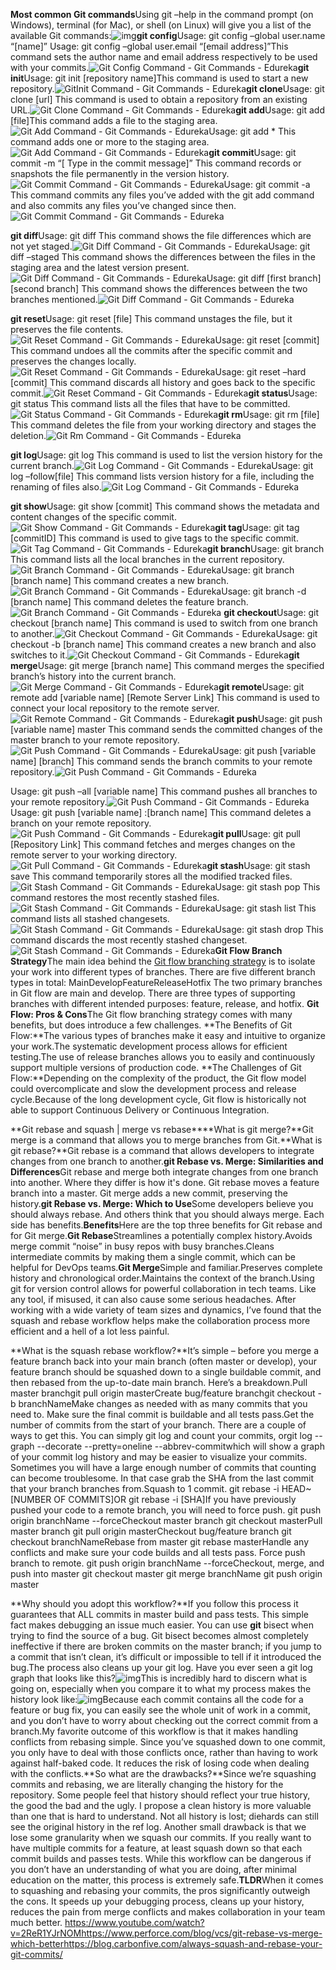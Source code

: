**Most common Git commands**Using git –help in the command prompt (on Windows), terminal (for Mac), or shell (on Linux) will give you a list of the available Git commands:![img](https://lh6.googleusercontent.com/j-TRQVfJZ0pcw2RIRXUmpaDUXPgZ500uzd4JWih5wAfleAa22niEaqyTGHfjg5soe3OJCF9yr72gTAUdVJKppsto1tBAe4nJZLR9ZCmOXHSEgFWAQ5hkSWgGk6zrEqD5DZbfPzyj)**git config**Usage: git config –global user.name “[name]” Usage: git config –global user.email “[email address]”This command sets the author name and email address respectively to be used with your commits.![Git Config Command - Git Commands - Edureka](https://lh3.googleusercontent.com/TIXuy47AfdZ1wzuw9fiRgHBq7ChHIKViyeuxDWRnWJ7Rg_BKzTY2sVxahjzKKuzE3hw3skAC6UTb1ZyXXoFTy15N3adislyCWkF7OLNCuUwYSxdQL9BxiM5QNsU9VZVB-VDCAmNz)**git init**Usage: git init [repository name]This command is used to start a new repository.![GitInit Command - Git Commands - Edureka](https://lh3.googleusercontent.com/rVXVp_xfqTbJYKpXiTbcUL69-H81D55MGrhUY2hEVTWfimxo1j7lc0Fx0n7dUKRZNWvxOwdn-vqmQrebeq6fSNeZfQD3-OJ_A6pbji5hr_yUi_j570g1VDnGaqUlWSAfSSUm3anq)**git clone**Usage: git clone [url] This command is used to obtain a repository from an existing URL.![Git Clone Command - Git Commands - Edureka](https://lh5.googleusercontent.com/XrgFWWENljiOJ72e-w5wxxx254kh_gfKgx0G1cHUF2bZUHOvVWe2qLbx8LYQlAZ1B5XuY6m0qv5OzD1Tw27BPhfDm4UcLYeAq-dWBDlHY5s6iusF7QtvGZGznC2iG1j_YK1ee5En)**git add**Usage: git add [file]This command adds a file to the staging area.![Git Add Command - Git Commands - Edureka](https://lh3.googleusercontent.com/BLe0jF89kauMF4SE0OeaCjn8h37hyuNVul7kt0F2wu8gWIwgY9KxK-BlKPpuP56TfVfNSRLSKbVGQVeUN2etZlpXr2WUfmJxw0pJgvV39p41QjNynkJCsC92yRtU8IpFLKtmt15N)Usage: git add *  This command adds one or more to the staging area.![Git Add Command - Git Commands - Edureka](https://lh5.googleusercontent.com/NTrUGPPe2wsL9qon-KTNphQNSPPKIzLAHlMefZyxEtvIERBRK8WCZizTVw_Ua9GkEECGXv74LhdD3W14EUo85362WGi3jjQshSnoURcREo4QPMuJDhVHroSqwMnmt87A7BED6ptR)**git commit**Usage: git commit -m “[ Type in the commit message]” This command records or snapshots the file permanently in the version history.![Git Commit Command - Git Commands - Edureka](https://lh4.googleusercontent.com/UacVDE9qcgPxddgquVn-JpQJb22WbNhL-nMYPh308uPLm0K3iQBQAuO6gZPprFLresZLgszHkbYr4TGzhZqwHAenr1In-q6omlzQ6jNPhTuZ0Gc3SXh4XuRUgcI7d4fkyBsyez05)Usage: git commit -a This command commits any files you’ve added with the git add command and also commits any files you’ve changed since then.![Git Commit Command - Git Commands - Edureka](https://lh6.googleusercontent.com/heQWWxR8SL8xMzITJknwvIB37A-1H5ycTLiVJG2lwH65EhqbubZS176TMeZs7EYFHntj5yU2o5E0RcSyxWwFa2lMVj4lYTOkDtbf7BL4vFcn2Jee_GIJ9a-qX7YABLFj_Akux_S3)




**git diff**Usage: git diff  This command shows the file differences which are not yet staged.![Git Diff Command - Git Commands - Edureka](https://lh4.googleusercontent.com/UXCT6YDUQ9a0brhhiT37H1eMfSuZiKdPTmMORp38wMk_QvCcuTirjLCprnpnONToY83jC6MaYLUsEO8KgXCmZVQA5puf9FaM8mcH-HMB6YdhpWw3OwjR4WGo1mD_aASZUA2vFdKj)Usage: git diff –staged This command shows the differences between the files in the staging area and the latest version present.![Git Diff Command - Git Commands - Edureka](https://lh4.googleusercontent.com/fhOTlQYhHB2pdi222dkSc7PqDFxYmfFW8WAG40QlpmlmyT30TJBoFCBGlOrUH0gGp5En8kYZ1pDOpnRB1g9WLLRqVJxVj8MCKn9Dl-smLkXv_rZKz8x5DA0I5_pfoZeEZUgSTiff)Usage: git diff [first branch] [second branch]  This command shows the differences between the two branches mentioned.![Git Diff Command - Git Commands - Edureka](https://lh3.googleusercontent.com/HyFL6nQWZ8_sWdfI_fABWIEvVBanGKcUqXeiHYp5f6-2z0t8WHIN66KSRnxVnzRLTzf_ClcTwMvAkIY-EhRCOaoO96nJuS59h9-UT-ykUOC_0A2s3OyYlQs5HSF8jpa8yHBIdl2_)



**git reset**Usage: git reset [file] This command unstages the file, but it preserves the file contents.![Git Reset Command - Git Commands - Edureka](https://lh4.googleusercontent.com/vCyvRBnsLeiElthE6k6IwjVyhBxmckiTgrhOFEtTyW-_29HTyGdBKZNTBY-rqzN3-8jZ3tEGOV-xpTrXzWh-lQWCxjEB06tEC8q_AGTOrXZPlgND523QAijfFAWToQy_cVW9Ynf2)Usage: git reset [commit]  This command undoes all the commits after the specific commit and preserves the changes locally.![Git Reset Command - Git Commands - Edureka](https://lh6.googleusercontent.com/pyzUOQBsI9NO2Ol_GES5xdSZ_Vb7DRJP_68-ivPZYEB6YUnJ0oV4w7fcewOloJqVmilor3amt6sV4X1UQm3Of_fGZA3NDQd7btjFbqJkXTUUtgZkdxa7R6-wkGPBY3_YbHsm92-F)Usage: git reset –hard [commit] This command discards all history and goes back to the specific commit.![Git Reset Command - Git Commands - Edureka](https://lh4.googleusercontent.com/wiG1L9W6EJ6deug0YhNDhXDNLd4C2ZUU4mSufdwIgyF6v-2Lo_jqJvZHY88uU0sj0dpDKP0ZaA6608wDvocX45qxF0Ibauwk05lXchKqdCE4JoabikhNVHsF86OSFYrnfiiQPea3)**git status**Usage: git status This command lists all the files that have to be committed.![Git Status Command - Git Commands - Edureka](https://lh4.googleusercontent.com/W7bJwmxqjEvf6oIkYmbRPQUR-UCImA2rkT5mtxflQbLwovhMJL4l1DNo96xQEAp4dYvVejokBUuqs7tGjBY4Z1xNapSmSuPGs7cKRTdEQUwWuX1SCV2MmyQwCvkx-UbC9Djuz5ld)**git rm**Usage: git rm [file]  This command deletes the file from your working directory and stages the deletion.![Git Rm Command - Git Commands - Edureka](https://lh6.googleusercontent.com/67-4US1-w11U419TOGdcZNnqUbLWbA1aeC2zUq65T7lKTKJpcOt0o2yfouRUzh8IqU8Pd55sTG10zbpaMMbu0i_DIaIGd5RTvXSP6_Usl5vDABhJDSHgjUO9zdF1_9pYIwjdnxpr)



**git log**Usage: git log This command is used to list the version history for the current branch.![Git Log Command - Git Commands - Edureka](https://lh3.googleusercontent.com/PXyo9WXCtl9YvHPPCG7shxO4QgKcQJfQlSSDY1Qne767i84ROUmKG3gsvyx9jNN7ABjMrHMvBPyQWmcQ-ODHZs5NXt7DqC3-iZe6lNOS8lHzVI2IZVVubGJrP_PbRU8sGCqVMIJd)Usage: git log –follow[file] This command lists version history for a file, including the renaming of files also.![Git Log Command - Git Commands - Edureka](https://lh5.googleusercontent.com/onk3jkd4T842h_6__DOf-aL1h7FMMJ3J17nfUv2wXyVJPSVtvEVk3eN-UXS5arbPo0HFYVCyLj7jOIUXsQijKnf9G-FywkWjmk-nLirtdOUy7IaAZfA7f0NIcVmbuYPSlNy-bX72)





**git show**Usage: git show [commit] This command shows the metadata and content changes of the specific commit.![Git Show Command - Git Commands - Edureka](https://lh6.googleusercontent.com/w2WgFRH0dIlH8ftRYqaG_jbW_YXnP1R_qVQeYA9e5kabdyhRqa4fotfdNsCDrtKzhoSshB8lEEbbTVd2-i1ma3d3f8XbFJJi3hOSKwuEF4DowOmK__V8iNpIsBWXiXgSrj26T_71)**git tag**Usage: git tag [commitID] This command is used to give tags to the specific commit.![Git Tag Command - Git Commands - Edureka](https://lh4.googleusercontent.com/SB7TVOXufKWiCwSL1ZG5ACHq1DBazeH5F8kE28WP8NmaHHwF_z8wipi7Ve1qx8dLfIjKdSl0gPwl60xVCA63dw5pf0-BghNaPZtCjS0Bb769UVk-bNjrKfomvEP7HmH88UMTLjI5)**git branch**Usage: git branch This command lists all the local branches in the current repository.![Git Branch Command - Git Commands - Edureka](https://lh5.googleusercontent.com/TKSv-8vjiIdU6lHGV3ZpRGXwvyrhc04MDoi6e7nFrdl7gOLkVSSpfMNkbbPZWQEywqrOAqfdLjR2JP0ivJdAQAVswPp_VHBKywpmi--W0WJEpIDxVSQ1bX1qMvgxMzEkPGULrVXC)Usage: git branch [branch name] This command creates a new branch.![Git Branch Command - Git Commands - Edureka](https://lh4.googleusercontent.com/xsVGgklBLzRMKwJVbT8eiDngNq89FyQ8fwT0IUKuMAVeJJO764ikNo7_Eaa1F1wiBnPj9jK8Rod6fonq9O_R2uvAcZYwd3f9C3rb4E8KPyCna_3pCfRFCj8tpSEQc34zd0YsraUC)Usage: git branch -d [branch name]  This command deletes the feature branch.![Git Branch Command - Git Commands - Edureka](https://lh5.googleusercontent.com/2x7an8yLWXjfd9s62wGFAkePfAbPFDIWUQqn1xILdBvm2zbQ6UpIx4Yf7RK_a9DSXBPUX4UA2xajZhPgHDw4zpSenulbn9b8g6lEi0pN1AKJgCrTfgmNuuBdY68_7zzG_VAxfUIX) **git checkout**Usage: git checkout [branch name] This command is used to switch from one branch to another.![Git Checkout Command - Git Commands - Edureka](https://lh3.googleusercontent.com/8pRMFYRXYGR-0bwBhXytPVyYRYmQe6eHxYE4Mav0cxf8TQ_ypBGbmJ2xHjIKR43s7zAj6FQhB5VhzZpM9047SCt7CZUf91XMSv3JiJ6T7V_Cu4HHcQYvaj2Zsb3lrjCFIWXZ8DfJ)Usage: git checkout -b [branch name] This command creates a new branch and also switches to it.![Git Checkout Command - Git Commands - Edureka](https://lh4.googleusercontent.com/ZUqFbB409zE7uQKUkjDYkl03EUS3lhLTNP4TrfSlVbC33odpBwQkd3YH9D8pP4W3vKpnDENCPTh-LFz7_BuRFZ0Mp2q-ujLhI8yu_iWBNt764w7iKchSXXDotXKrVjM2HOpLI6LY)**git merge**Usage: git merge [branch name] This command merges the specified branch’s history into the current branch.![Git Merge Command - Git Commands - Edureka](https://lh4.googleusercontent.com/28zYIBAU__1KCc7dDUKGYaSpserWt8qDSYBFpvfwtC7S-tj4i9-gXphwRI6a8XTnxbpsksJVIzyPKSTwE3CMWAMT34NgiZ5-vWYbf2CntUrm8xHWt7x73O2utRci5ZvFpxArEySv)**git remote**Usage: git remote add [variable name] [Remote Server Link] This command is used to connect your local repository to the remote server.![Git Remote Command - Git Commands - Edureka](https://lh3.googleusercontent.com/E_7Q4bnSrpumWpq8aAZS-tD6yJyqDvlEXZiB8ibnYOZtT2FOPC6umV2-8lujwg0FrGDzdZFdek-ogeyzDsIPrkb2F_D2V-HOLl3l5xZlHzpl0_U1sbOybA8ctMTBSEhoLDGsG3MC)**git push**Usage: git push [variable name] master This command sends the committed changes of the master branch to your remote repository.![Git Push Command - Git Commands - Edureka](https://lh4.googleusercontent.com/4zpZsUK0MSDrbg82l5TDr88wVMeTDS900DNe-6qIhG8OMnvKFqxvcPaDukM1XkW2xyaFeAmBLafAx_5pDA4djQb3OZo_cuybetC6HGPAbJyaE2G0GzYMTI7LaVkOdv_V2TSFwgSQ)Usage: git push [variable name] [branch] This command sends the branch commits to your remote repository.![Git Push Command - Git Commands - Edureka](https://lh3.googleusercontent.com/hopmPIvxA3cbs1ZLCleB7QgLv505ibkOHNvjDy2U02cyu-sa2_yn8UahN_U98ZACkCLHJx9ptHxU2nAsNwsXgTh433qkXBMaiY_UllYx03nqWe_OZan50gQuAWA6-PiYJxOCxkge)



Usage: git push –all [variable name] This command pushes all branches to your remote repository.![Git Push Command - Git Commands - Edureka](https://lh5.googleusercontent.com/YbQIUD41yfMhsZwvT79XsDgsMrBe0XMsckQCCP8e5X_GDpz60EYvPc5yL9lN250h2tux-ETwAktCgBpXiKs8U77taXD6FVSWWnRyFbacZdvfZe-HueddyJcFFQLZP9ugjKKVxaDt)Usage: git push [variable name] :[branch name] This command deletes a branch on your remote repository.![Git Push Command - Git Commands - Edureka](https://lh5.googleusercontent.com/VUO1shzH-lM1rvM91KIyu6PEbcJ1thATk0i1xIezpdJu8lTSpJtX2eHcJQbFLSEmWKUsx6DnHlLRgN0ca9SWIcA7IouVRk16vR7WnOR6SWMrPchBNQ5bK6Lv8lBiCMVqozik_jyj)**git pull**Usage: git pull [Repository Link] This command fetches and merges changes on the remote server to your working directory.![Git Pull Command - Git Commands - Edureka](https://lh3.googleusercontent.com/VPEt_5L5z-3nD_eUMFXM4JFUIUpfWUKq6BMDiCY8JL5FFiAXpAcpQ7bH3UZLkZcU-HyB29RREPhKdwoUBvRTK1ikiEwrSgNwVf7Ivv5yUhc9014toysS8Np1SzRk5jWArhZOXHKE)**git stash**Usage: git stash save This command temporarily stores all the modified tracked files.![Git Stash Command - Git Commands - Edureka](https://lh6.googleusercontent.com/ctBxUzAuimZUnoWMXVij9-6EamuPE7rbNeA0vUgzjhd_9t2qHSYky_lpd00Evu86aHrkZfMG9XvzG-DZe7dwEAPyKzQLpYeZH8YWvPHexnO_3k0KQaQV8KogCyHW43XBEzog7sS3)Usage: git stash pop This command restores the most recently stashed files.![Git Stash Command - Git Commands - Edureka](https://lh3.googleusercontent.com/i2J3E4Y0jVHEhRxGweqHsFSd3hP5JQ8ag8jSDIGQ-ZnLGtNgtDzKAKexQxjb7tezDHeNySrIG3HljrXYn_rB439r0odYcxLRMor07vm5a-A9fPnfvNedDYyXnBYnlNep7se03OY5)Usage: git stash list This command lists all stashed changesets.![Git Stash Command - Git Commands - Edureka](https://lh4.googleusercontent.com/hmYoC4EepvO4Ksz55_hS4eSYiucckjthGBXmr1mujkbJBkhkwDMobnDOBttWP0Y9C37vteSR2Z6I9ibDgamGYQ3Q5eBu6G6sBdlySlspMSgH21N-wpr-1MR7K3rNAIqhAOcWKk76)Usage: git stash drop This command discards the most recently stashed changeset.![Git Stash Command - Git Commands - Edureka](https://lh4.googleusercontent.com/lU5qqiWgWDuW7G7XfCdk2BydStCCL4O5DNDjueqPeNMnsS9DI_d4pkRrtmfQcmrM_MPRGIgtR2SDc9_GPN-ReK2-t0HkRfnuyLISWGUpfS7aNhfW8MVvo_FygFbCvrEBdKSg_nVV)**Git Flow Branch Strategy**The main idea behind the [Git flow branching strategy](https://www.gitkraken.com/learn/git/git-flow) is to isolate your work into different types of branches. There are five different branch types in total:
MainDevelopFeatureReleaseHotfix
The two primary branches in Git flow are main and develop. There are three types of supporting branches with different intended purposes: feature, release, and hotfix.
**Git Flow: Pros & Cons**The Git flow branching strategy comes with many benefits, but does introduce a few challenges.
**The Benefits of Git Flow:**The various types of branches make it easy and intuitive to organize your work.The systematic development process allows for efficient testing.The use of release branches allows you to easily and continuously support multiple versions of production code.
**The Challenges of Git Flow:**Depending on the complexity of the product, the Git flow model could overcomplicate and slow the development process and release cycle.Because of the long development cycle, Git flow is historically not able to support Continuous Delivery or Continuous Integration.





**Git rebase and squash | merge vs rebase****What is git merge?**Git merge is a command that allows you to merge branches from Git.**What is git rebase?**Git rebase is a command that allows developers to integrate changes from one branch to another.**git Rebase vs. Merge: Similarities and Differences**Git rebase and merge both integrate changes from one branch into another. Where they differ is how it's done. Git rebase moves a feature branch into a master. Git merge adds a new commit, preserving the history.**git Rebase vs. Merge: Which to Use**Some developers believe you should always rebase. And others think that you should always merge. Each side has benefits.**Benefits**Here are the top three benefits for Git rebase and for Git merge.**Git Rebase**Streamlines a potentially complex history.Avoids merge commit “noise” in busy repos with busy branches.Cleans intermediate commits by making them a single commit, which can be helpful for DevOps teams.**Git Merge**Simple and familiar.Preserves complete history and chronological order.Maintains the context of the branch.Using git for version control allows for powerful collaboration in tech teams. Like any tool, if misused, it can also cause some serious headaches. After working with a wide variety of team sizes and dynamics, I’ve found that the squash and rebase workflow helps make the collaboration process more efficient and a hell of a lot less painful.

**What is the squash rebase workflow?**It’s simple – before you merge a feature branch back into your main branch (often master or develop), your feature branch should be squashed down to a single buildable commit, and then rebased from the up-to-date main branch. Here’s a breakdown.Pull master branchgit pull origin masterCreate bug/feature branchgit checkout -b branchNameMake changes as needed with as many commits that you need to. Make sure the final commit is buildable and all tests pass.Get the number of commits from the start of your branch. There are a couple of ways to get this. You can simply git log and count your commits, orgit log --graph --decorate --pretty=oneline --abbrev-commitwhich will show a graph of your commit log history and may be easier to visualize your commits. Sometimes you will have a large enough number of commits that counting can become troublesome. In that case grab the SHA from the last commit that your branch branches from.Squash to 1 commit.
git rebase -i HEAD~[NUMBER OF COMMITS]OR
git rebase -i [SHA]If you have previously pushed your code to a remote branch, you will need to force push.
git push origin branchName --forceCheckout master branch
git checkout masterPull master branch
git pull origin masterCheckout bug/feature branch
git checkout branchNameRebase from master
git rebase masterHandle any conflicts and make sure your code builds and all tests pass. Force push branch to remote.
git push origin branchName --forceCheckout, merge, and push into master
git checkout master
git merge branchName
git push origin master

**Why should you adopt this workflow?**If you follow this process it guarantees that ALL commits in master build and pass tests. This simple fact makes debugging an issue much easier. You can use **git** bisect when trying to find the source of a bug. Git bisect becomes almost completely ineffective if there are broken commits on the master branch; if you jump to a commit that isn’t clean, it’s difficult or impossible to tell if it introduced the bug.The process also cleans up your git log. Have you ever seen a git log graph that looks like this?![img](https://lh4.googleusercontent.com/S95PYbkfOrA9qC2xbN6nb_3OLCNYVADOcfH9YbMKt-bVOloUUmWouH6hUVqtxm2qCUXVpgkjhrInlRkgQzVuAktM2oOmi5L_q4C9g1ct7_UY6QdXndSL7HCr9N1FJGS7zwClFfCj)This is incredibly hard to discern what is going on, especially when you compare it to what my process makes the history look like:![img](https://lh3.googleusercontent.com/lKkbxaIoUNLK5Csn4RDtRAUJl5eNMAutKOzu_w54xUjI5iyiJCjLx4Q0xpXv41nOCdtJ47eO2FNwRDLYRe_VEBG5odrubCZZnXk6LVU088ASuZJn75wPAyfsTDJNTRkuuFqbxoPv)Because each commit contains all the code for a feature or bug fix, you can easily see the whole unit of work in a commit, and you don’t have to worry about checking out the correct commit from a branch.My favorite outcome of this workflow is that it makes handling conflicts from rebasing simple. Since you’ve squashed down to one commit, you only have to deal with those conflicts once, rather than having to work against half-baked code. It reduces the risk of losing code when dealing with the conflicts.**So what are the drawbacks?**Since we’re squashing commits and rebasing, we are literally changing the history for the repository. Some people feel that history should reflect your true history, the good the bad and the ugly. I propose a clean history is more valuable than one that is hard to understand. Not all history is lost; diehards can still see the original history in the ref log. Another small drawback is that we lose some granularity when we squash our commits. If you really want to have multiple commits for a feature, at least squash down so that each commit builds and passes tests. While this workflow can be dangerous if you don’t have an understanding of what you are doing, after minimal education on the matter, this process is extremely safe.**TLDR**When it comes to squashing and rebasing your commits, the pros significantly outweigh the cons. It speeds up your debugging process, cleans up your history, reduces the pain from merge conflicts and makes collaboration in your team much better.
https://www.youtube.com/watch?v=2ReR1YJrNOMhttps://www.perforce.com/blog/vcs/git-rebase-vs-merge-which-betterhttps://blog.carbonfive.com/always-squash-and-rebase-your-git-commits/
